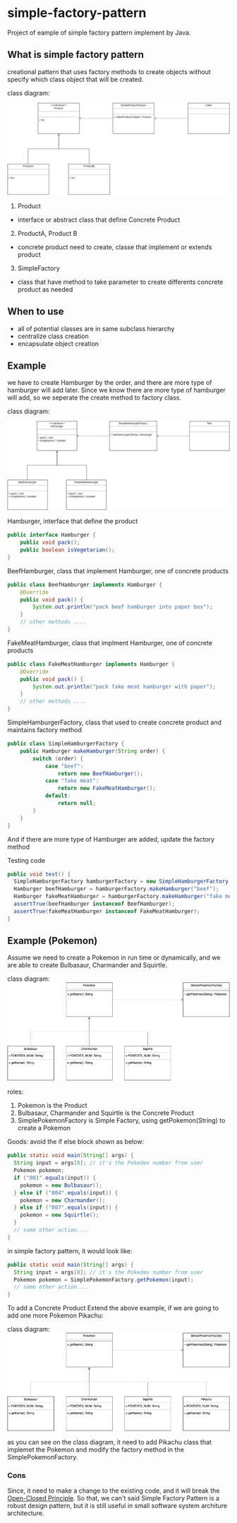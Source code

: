 # simple-factory-pattern
Project of eample of simple factory pattern implement by Java. 

## What is simple factory pattern
creational pattern that uses factory methods to create objects without specify which class object that will be created.

class diagram:

![simple-factory-pattern](https://github.com/kan01234/design-patterns/blob/master/simple-factory-pattern/simple-factory-pattern.png)

1. Product
  - interface or abstract class that define Concrete Product

2. ProductA, Product B
  - concrete product need to create, classe that implement or extends product

3. SimpleFactory
  - class that have method to take parameter to create differents concrete product as needed

## When to use
- all of potential classes are in same subclass hierarchy
- centralize class creation
- encapsulate object creation

## Example
we have to create Hamburger by the order, and there are more type of hamburger will add later. Since we know there are more type of hamburger will add, so we seperate the create method to factory class.

class diagram:

![simple factory pattern example](https://github.com/kan01234/design-patterns/blob/master/simple-factory-pattern/simple-factory-pattern-example.png)

Hamburger, interface that define the product
```java
public interface Hamburger {
    public void pack();
    public boolean isVegetarian();
}
```

BeefHamburger, class that implement Hamburger, one of concrete products
```java
public class BeefHamburger implements Hamburger {
    @Override
    public void pack() {
        System.out.println("pack beef hamburger into paper box");
    }
    // other methods ....
}
```

FakeMeatHamburger, class that implment Hamburger, one of concrete products
```java
public class FakeMeatHamburger implements Hamburger {
    @Override
    public void pack() {
        System.out.println("pack fake meat hamburger with paper");
    }
    // other methods ....
}
```

SimpleHamburgerFactory, class that used to create concrete product and maintains factory method
```java
public class SimpleHamburgerFactory {
    public Hamburger makeHamburger(String order) {
        switch (order) {
            case "beef":
                return new BeefHamburger();
            case "fake meat":
                return new FakeMeatHamburger();
            default:
                return null;
        }
    }
}
```
And if there are more type of Hamburger are added, update the factory method

Testing code
```java
public void test() {
  SimpleHamburgerFactory hamburgerFactory = new SimpleHamburgerFactory();
  Hamburger beefHamburger = hamburgerFactory.makeHamburger("beef");
  Hamburger fakeMeatHamburger = hamburgerFactory.makeHamburger("fake meat");
  assertTrue(beefHamburger instanceof BeefHamburger);
  assertTrue(fakeMeatHamburger instanceof FakeMeatHamburger);
}
```

## Example (Pokemon)
Assume we need to create a Pokemon in run time or dynamically, and we are able to create Bulbasaur, Charmander and Squirtle.

class diagram:
![simple-factory-pattern](https://github.com/kan01234/design-patterns/blob/master/simple-factory-pattern/simple-factory-pattern-pokemon-1.png)

roles:

1. Pokemon is the Product
2. Bulbasaur, Charmander and Squirtle is the Concrete Product
3. SimplePokemonFactory is Simple Factory, using getPokemon(String) to create a Pokemon

Goods:
avoid the if else block shown as below:
```java
public static void main(String[] args) {
  String input = args[0]; // it's the Pokedex number from user
  Pokemon pokemon;
  if ("001".equals(input)) {
    pokemon = new Bulbasaur();
  } else if ("004".equals(input)) {
    pokemon = new Charmander();
  } else if ("007".equals(input)) {
    pokemon = new Squirtle();
  }
  // some other action....
}
```

in simple factory pattern, it would look like:
```java
public static void main(String[] args) {
  String input = args[0]; // it's the Pokedex number from user
  Pokemon pokemon = SimplePokemonFactory.getPokemon(input);
  // some other action....
}
```

To add a Concrete Product
Extend the above example, if we are going to add one more Pokemon Pikachu:

class diagram:
![simple-factory-pattern-2](https://github.com/kan01234/design-patterns/blob/master/simple-factory-pattern/simple-factory-pattern-pokemon-2.png)

as you can see on the class diagram, it need to add Pikachu class that implemet the Pokemon and modify the factory method in the SimplePokemonFactory.

### Cons
Since, it need to make a change to the existing code, and it will break the [Open-Closed Principle](https://en.wikipedia.org/wiki/Open%E2%80%93closed_principle). So that, we can't said Simple Factory Pattern is a robust design pattern, but it is still useful in small software system architure architecture.
